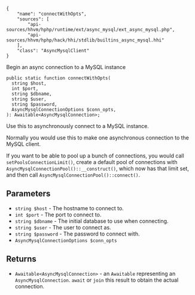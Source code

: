 ``` yamlmeta
{
    "name": "connectWithOpts",
    "sources": [
        "api-sources/hhvm/hphp/runtime/ext/async_mysql/ext_async_mysql.php",
        "api-sources/hhvm/hphp/hack/hhi/stdlib/builtins_async_mysql.hhi"
    ],
    "class": "AsyncMysqlClient"
}
```




Begin an async connection to a MySQL instance




``` Hack
public static function connectWithOpts(
  string $host,
  int $port,
  string $dbname,
  string $user,
  string $password,
  AsyncMysqlConnectionOptions $conn_opts,
): Awaitable<AsyncMysqlConnection>;
```




Use this to asynchronously connect to a MySQL instance.




Normally you would use this to make one asynchronous connection to the
MySQL client.




If you want to be able to pool up a bunch of connections, you would call
` setPoolsConnectionLimit() `, create a default pool of connections with
`` AsyncMysqlConnectionPool()::__construct() ``, which now
has that limit set, and then call ``` AsyncMysqlConnectionPool()::connect() ```.




## Parameters




+ ` string $host ` - The hostname to connect to.
+ ` int $port ` - The port to connect to.
+ ` string $dbname ` - The initial database to use when connecting.
+ ` string $user ` - The user to connect as.
+ ` string $password ` - The password to connect with.
+ ` AsyncMysqlConnectionOptions $conn_opts `




## Returns




* ` Awaitable<AsyncMysqlConnection> ` - an `` Awaitable `` representing an ``` AsyncMysqlConnection ```. ```` await ````
  or ````` join ````` this result to obtain the actual connection.
<!-- HHAPIDOC -->
